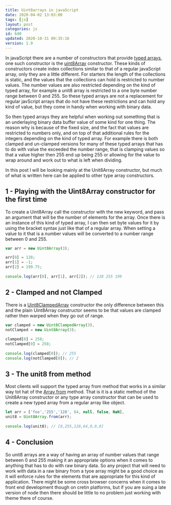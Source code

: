 ```yaml
---
title: Uint8arrays in javaScript
date: 2020-04-02 13:03:00
tags: [js]
layout: post
categories: js
id: 640
updated: 2020-10-31 09:35:16
version: 1.9
---
```


In javaScript there are a number of constructors that provide [typed arrays](https://developer.mozilla.org/en-US/docs/Web/JavaScript/Reference/Global_Objects/TypedArray), one such constructor is the [uint8Array](https://developer.mozilla.org/en-US/docs/Web/JavaScript/Reference/Global_Objects/Uint8Array) constructor. These kinds of constructors create index collections similar to that of a regular javaScript array, only they are a little different. 
For starters the length of the collections is static, and the values that the collections can hold is restricted to number values. The number values are also restricted depending on the kind of typed array, for example a unit8 array is restricted to a one byte number range between 0 and 255. So these typed arrays are not a replacement for regular javScript arrays that do not have these restrictions and can hold any kind of value, but they come in handy when working with binary data.

So then typed arrays they are helpful when working out something that is an underlaying binary data buffer value of some kind for one thing. The reason why is because of the fixed size, and the fact that values are restricted to numbers only, and on top of that additional rules for the integers depending on the kind of typed array. For example there is both clamped and un-clamped versions for many of these typed arrays that has to do with value the exceeded the number range, that is clamping values so that a value higher then 255 end up being 255 or allowing for the value to wrap around and work out to what is left when dividing.

In this post I will be looking mainly at the Unit8Array constructor, but much of what is written here can be applied to other type array constructors.

<!-- more -->

## 1 - Playing with the Uint8Array constructor for the first time

To create a Uint8Array call the constructor with the new keyword, and pass an argument that will be the number of elements for the array. Once there is an instance of this kind of typed array, I can then set byte values for it by using the bracket syntax just like that of a regular array. When setting a value to it that is a number values will be converted to a number range between 0 and 255.

```js
var arr = new Uint8Array(3);

arr[0] = 128;
arr[1] = -1;
arr[2] = 199.75;
 
console.log(arr[0], arr[1], arr[2]); // 128 255 199
```

## 2 - Clamped and not Clamped

There is a [Uint8ClampedArray](https://developer.mozilla.org/en-US/docs/Web/JavaScript/Reference/Global_Objects/Uint8ClampedArray) constructor the only difference between this and the plain Uint8Array constructor seems to be that values are clamped rather then warped when they go out of range.

```js
var clamped = new Uint8ClampedArray(3),
notClamped = new Uint8Array(3);
 
clamped[0] = 258;
notClamped[0] = 258;
 
console.log(clamped[0]); // 255
console.log(notClamped[0]); // 2
```

## 3 - The unit8 from method

Most clients will support the typed array from method that works in a similar way tot hat of the [Array from](/2020/01/27/js-array-from/) method. That is it is a static method of the Unit8Array constructor or any type array constructor that can be used to create a new typed array from a regular array like object.

```js
let arr = ['foo','255','128', 64, null, false, NaN],
unit8 = Uint8Array.from(arr);
 
console.log(unit8); // [0,255,128,64,0,0,0]
```

## 4 - Conclusion

So unit8 arrays are a way of having an array of number values that range between 0 and 255 making it an appropriate options when it comes to anything that has to do with raw binary data. So any project that will need to work with data in a raw binary from a tyoe array might be a good choice as it will enforce rules for the elements that are appropriate for this kind of application. There might be some cross browser concerns when it comes to front end development though on cretin platforms, but if you are suing a late version of node then there should be little to no problem just working with theme there of course.